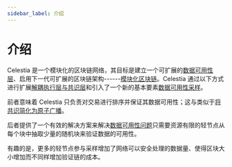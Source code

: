 ```yaml
---
sidebar_label: 介绍
---
```


# 介绍

Celestia 是一个模块化的区块链网络，其目标是建立一个可扩展的[数据可用性层](https://blog.celestia.org/celestia-a-scalable-general-purpose-data-availability-layer-for-decentralized-apps-and-trust-minimized-sidechains)、启用下一代可扩展的区块链架构------[模块化区块链](https://celestia.org/learn)。Celestia 通过以下方式进行扩展[解耦执行层与共识层](https://arxiv.org/abs/1905.09274)和引入了一个新的基本要素[数据可用性采样](https://arxiv.org/abs/1809.09044)。

前者意味着 Celestia 只负责对交易进行排序并保证其数据可用性；这与类似于[将共识简化为原子广播](https://en.wikipedia.org/wiki/Atomic_broadcast#Equivalent_to_Consensus)。

后者提供了一个有效的解决方案来解决[数据可用性问题](https://coinmarketcap.com/alexandria/article/what-is-data-availability)只需要资源有限的轻节点从每个块中抽取少量的随机块来验证数据的可用性。

有趣的是，更多的轻节点参与采样增加了网络可以安全处理的数据量、使得区块大小增加而不同样增加验证链的成本。
